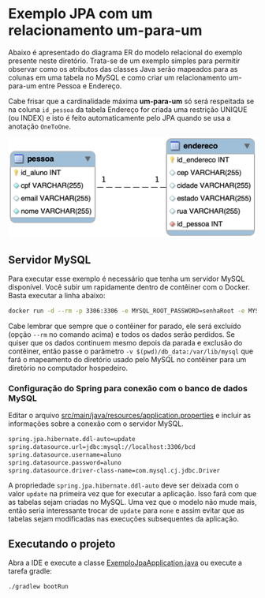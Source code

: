 # Exemplo JPA com um relacionamento um-para-um


Abaixo é apresentado do diagrama ER do modelo relacional do exemplo presente neste diretório. Trata-se de um exemplo simples para permitir observar como os atributos das classes Java serão mapeados para as colunas em uma tabela no MySQL e como criar um relacionamento um-para-um entre Pessoa e Endereço.

Cabe frisar que a cardinalidade máxima **um-para-um** só será respeitada se na coluna `id_pessoa` da tabela Endereço for criada uma restrição UNIQUE (ou INDEX) e isto é feito automaticamente pelo JPA quando se usa a anotação `OneToOne`.

![Diagrama ER](pessoa-endereco.png)

## Servidor MySQL

Para executar esse exemplo é necessário que tenha um servidor MySQL disponível. Você subir um rapidamente dentro de contêiner com o Docker. Basta executar a linha abaixo:

```bash
docker run -d --rm -p 3306:3306 -e MYSQL_ROOT_PASSWORD=senhaRoot -e MYSQL_DATABASE=bcd -e MYSQL_USER=aluno -e MYSQL_PASSWORD=aluno -e MYSQL_ROOT_HOST='%' --name meumysql mysql/mysql-server:latest
```

Cabe lembrar que sempre que o contêiner for parado, ele será excluído (opção `--rm` no comando acima) e todos os dados serão perdidos. Se quiser que os dados continuem mesmo depois da parada e exclusão do contêiner, então passe o parâmetro `-v $(pwd)/db_data:/var/lib/mysql` que fará o mapeamento do diretório usado pelo MySQL no contêiner para um diretório no computador hospedeiro.

### Configuração do Spring para conexão com o banco de dados MySQL

Editar o arquivo [src/main/java/resources/application.properties](src/main/java/resources/application.properties) e incluir as informações sobre a conexão com o servidor MySQL.
```properties
spring.jpa.hibernate.ddl-auto=update
spring.datasource.url=jdbc:mysql://localhost:3306/bcd
spring.datasource.username=aluno
spring.datasource.password=aluno
spring.datasource.driver-class-name=com.mysql.cj.jdbc.Driver
```

A propriedade `spring.jpa.hibernate.ddl-auto` deve ser deixada com o valor `update` na primeira vez que for executar a aplicação. Isso fará com que as tabelas sejam criadas no MySQL. Uma vez que o modelo não mude mais, então seria interessante trocar de `update` para `none` e assim evitar que as tabelas sejam modificadas nas execuções subsequentes da aplicação.


## Executando o projeto

Abra a IDE e execute a classe [ExemploJpaApplication.java](src/main/java/engtelecom/bcd/ExemploJpaApplication.java) ou execute a tarefa gradle:

```bash
./gradlew bootRun
```